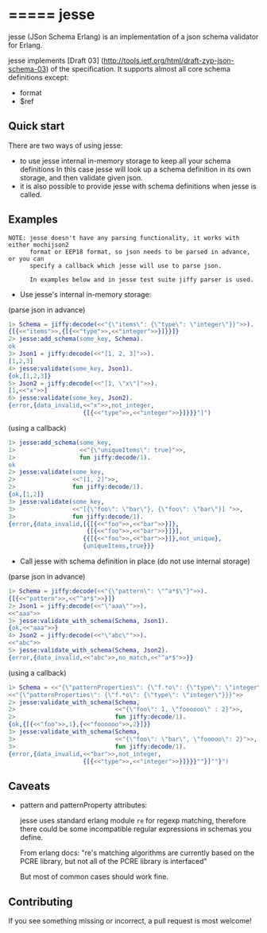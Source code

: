 =====
jesse
=====

jesse (JSon Schema Erlang) is an implementation of a json schema validator
for Erlang.

jesse implements [Draft 03] (http://tools.ietf.org/html/draft-zyp-json-schema-03) of
the specification. It supports almost all core schema definitions except:

* format
* $ref

Quick start
-----------

There are two ways of using jesse:

* to use jesse internal in-memory storage to keep all your schema definitions
  In this case jesse will look up a schema definition in its own storage,
  and then validate given json.
* it is also possible to provide jesse with schema definitions when jesse is called.

Examples
--------

    NOTE: jesse doesn't have any parsing functionality, it works with either mochijson2
          format or EEP18 format, so json needs to be parsed in advance, or you can
          specify a callback which jesse will use to parse json.

          In examples below and in jesse test suite jiffy parser is used.

* Use jesse's internal in-memory storage:

(parse json in advance)

```erlang
1> Schema = jiffy:decode(<<"{\"items\": {\"type\": \"integer\"}}">>).
{[{<<"items">>,{[{<<"type">>,<<"integer">>}]}}]}
2> jesse:add_schema(some_key, Schema).
ok
3> Json1 = jiffy:decode(<<"[1, 2, 3]">>).
[1,2,3]
4> jesse:validate(some_key, Json1).
{ok,[1,2,3]}
5> Json2 = jiffy:decode(<<"[1, \"x\"]">>).
[1,<<"x">>]
6> jesse:validate(some_key, Json2).
{error,{data_invalid,<<"x">>,not_integer,
                     {[{<<"type">>,<<"integer">>}]}}}"]")
```

(using a callback)

```erlang
1> jesse:add_schema(some_key,
1>                  <<"{\"uniqueItems\": true}">>,
1>                  fun jiffy:decode/1).
ok
2> jesse:validate(some_key,
2>                <<"[1, 2]">>,
2>                fun jiffy:decode/1).
{ok,[1,2]}
3> jesse:validate(some_key,
3>                <<"[{\"foo\": \"bar\"}, {\"foo\": \"bar\"}] ">>,
3>                fun jiffy:decode/1).
{error,{data_invalid,[{[{<<"foo">>,<<"bar">>}]},
                      {[{<<"foo">>,<<"bar">>}]}],
                     {{[{<<"foo">>,<<"bar">>}]},not_unique},
                     {uniqueItems,true}}}
```

* Call jesse with schema definition in place (do not use internal storage)

(parse json in advance)

```erlang
1> Schema = jiffy:decode(<<"{\"pattern\": \"^a*$\"}">>).
{[{<<"pattern">>,<<"^a*$">>}]}
2> Json1 = jiffy:decode(<<"\"aaa\"">>).
<<"aaa">>
3> jesse:validate_with_schema(Schema, Json1).
{ok,<<"aaa">>}
4> Json2 = jiffy:decode(<<"\"abc\"">>).
<<"abc">>
5> jesse:validate_with_schema(Schema, Json2).
{error,{data_invalid,<<"abc">>,no_match,<<"^a*$">>}}
```

(using a callback)

```erlang
1> Schema = <<"{\"patternProperties\": {\"f.*o\": {\"type\": \"integer\"}}}">>.
<<"{\"patternProperties\": {\"f.*o\": {\"type\": \"integer\"}}}">>
2> jesse:validate_with_schema(Schema,
2>                            <<"{\"foo\": 1, \"foooooo\" : 2}">>,
2>                            fun jiffy:decode/1).
{ok,{[{<<"foo">>,1},{<<"foooooo">>,2}]}}
3> jesse:validate_with_schema(Schema,
3>                            <<"{\"foo\": \"bar\", \"fooooo\": 2}">>,
3>                            fun jiffy:decode/1).
{error,{data_invalid,<<"bar">>,not_integer,
                     {[{<<"type">>,<<"integer">>}]}}}""}]""}")
```

Caveats
-------
* pattern and patternProperty attributes:

  jesse uses standard erlang module `re` for regexp matching, therefore there could be
  some incompatible regular expressions in schemas you define.

  From erlang docs: "re's matching algorithms are currently based on the PCRE library,
  but not all of the PCRE library is interfaced"

  But most of common cases should work fine.

Contributing
------------

If you see something missing or incorrect, a pull request is most welcome!
